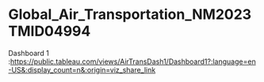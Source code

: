# Global_Air_Transportation_NM2023TMID04994

Dashboard 1 :https://public.tableau.com/views/AirTransDash1/Dashboard1?:language=en-US&:display_count=n&:origin=viz_share_link
